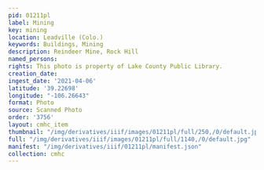 ```yaml
---
pid: 01211pl
label: Mining
key: mining
location: Leadville (Colo.)
keywords: Buildings, Mining
description: Reindeer Mine, Rock Hill
named_persons: 
rights: This photo is property of Lake County Public Library.
creation_date: 
ingest_date: '2021-04-06'
latitude: '39.22698'
longitude: "-106.26643"
format: Photo
source: Scanned Photo
order: '3756'
layout: cmhc_item
thumbnail: "/img/derivatives/iiif/images/01211pl/full/250,/0/default.jpg"
full: "/img/derivatives/iiif/images/01211pl/full/1140,/0/default.jpg"
manifest: "/img/derivatives/iiif/01211pl/manifest.json"
collection: cmhc
---
```

